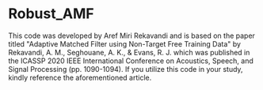 # Robust_AMF
This code was developed by Aref Miri Rekavandi and is based on the paper titled "Adaptive Matched Filter using Non-Target Free Training Data" by Rekavandi, A. M., Seghouane, A. K., & Evans, R. J. which was published in the ICASSP 2020 IEEE International Conference on Acoustics, Speech, and Signal Processing (pp. 1090-1094). If you utilize this code in your study, kindly reference the aforementioned article.
